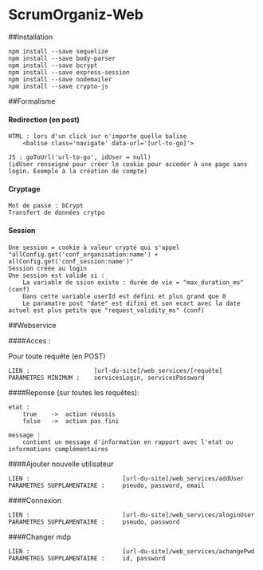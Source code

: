 # ScrumOrganiz-Web

##Installation

    npm install --save sequelize
    npm install --save body-parser
    npm install --save bcrypt
    npm install --save express-session
    npm install --save nodemailer
    npm install --save crypto-js
    
##Formalisme

#### Redirection (en post)

    HTML : lors d'un click sur n'importe quelle balise
        <balise class='navigate' data-url='[url-to-go]'>
     
    JS : goToUrl('url-to-go', idUser = null) 
    (idUser renseigné pour créer le cookie pour acceder à une page sans login. Exemple à la création de compte)
    
#### Cryptage
    Mot de passe : bCrypt
    Transfert de données crytpo
    
    
#### Session

    Une session = cookie à valeur crypté qui s'appel "allConfig.get('conf_organisation:name') + allConfig.get('conf_session:name')"
    Session créée au login
    Une session est valide si : 
        La variable de ssion existe : durée de vie = "max_duration_ms" (conf)
        Dans cette variable userId est défini et plus grand que 0
        Le paramatre post "date" est difini et son ecart avec la date actuel est plus petite que "request_validity_ms" (conf)
        
    
##Webservice

####Acces :

Pour toute requête (en POST)
    
    LIEN :                  [url-du-site]/web_services/[requête]
    PARAMETRES MINIMUM :    servicesLogin, servicesPassword

####Reponse (sur toutes les requêtes):

    etat :
        true    ->  action réussis
        false   ->  action pas fini
     
    message :
        contient un message d'information en rapport avec l'etat ou informations complémentaires

####Ajouter nouvelle utilisateur

    LIEN :                          [url-du-site]/web_services/addUser
    PARAMETRES SUPPLAMENTAIRE :     pseudo, password, email
    
####Connexion

    LIEN :                          [url-du-site]/web_services/aloginUser
    PARAMETRES SUPPLAMENTAIRE :     pseudo, password
    
    
####Changer mdp

    LIEN :                          [url-du-site]/web_services/achangePwd
    PARAMETRES SUPPLAMENTAIRE :     id, password
    
